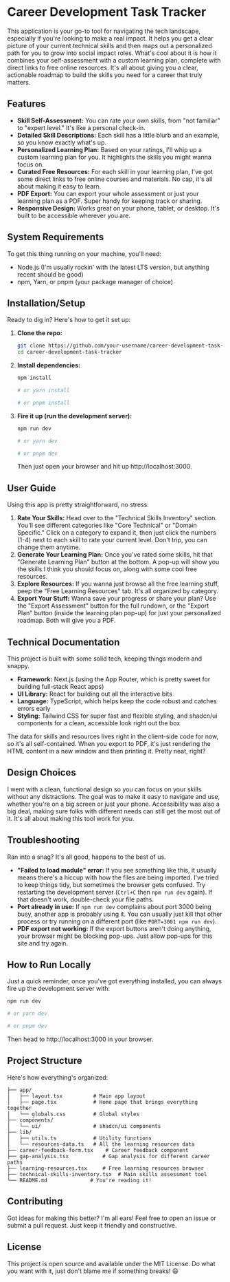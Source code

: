 # Career Development Task Tracker
This application is your go-to tool for navigating the tech landscape, especially if you're looking to make a real impact. It helps you get a clear picture of your current technical skills and then maps out a personalized path for you to grow into social impact roles. What's cool about it is how it combines your self-assessment with a custom learning plan, complete with direct links to free online resources. It's all about giving you a clear, actionable roadmap to build the skills you need for a career that truly matters.

## Features
- **Skill Self-Assessment:** You can rate your own skills, from "not familiar" to "expert level." It's like a personal check-in.
- **Detailed Skill Descriptions:** Each skill has a little blurb and an example, so you know exactly what's up.
- **Personalized Learning Plan:** Based on your ratings, I'll whip up a custom learning plan for you. It highlights the skills you might wanna focus on.
- **Curated Free Resources:** For each skill in your learning plan, I've got some direct links to free online courses and materials. No cap, it's all about making it easy to learn.
- **PDF Export:** You can export your whole assessment or just your learning plan as a PDF. Super handy for keeping track or sharing.
- **Responsive Design:** Works great on your phone, tablet, or desktop. It's built to be accessible wherever you are.

## System Requirements
To get this thing running on your machine, you'll need:
- Node.js (I'm usually rockin' with the latest LTS version, but anything recent should be good)
- npm, Yarn, or pnpm (your package manager of choice)

## Installation/Setup
Ready to dig in? Here's how to get it set up:

1. **Clone the repo:**
   ```bash
   git clone https://github.com/your-username/career-development-task-tracker.git
   cd career-development-task-tracker
   ```
2. **Install dependencies:**
   ```bash
   npm install

   # or yarn install

   # or pnpm install

   ```
3. **Fire it up (run the development server):**
   ```bash
   npm run dev

   # or yarn dev

   # or pnpm dev

   ```
   Then just open your browser and hit up http://localhost:3000.

## User Guide
Using this app is pretty straightforward, no stress:
1. **Rate Your Skills:** Head over to the "Technical Skills Inventory" section. You'll see different categories like "Core Technical" or "Domain Specific." Click on a category to expand it, then just click the numbers (1-4) next to each skill to rate your current level. Don't trip, you can change them anytime.
2. **Generate Your Learning Plan:** Once you've rated some skills, hit that "Generate Learning Plan" button at the bottom. A pop-up will show you the skills I think you should focus on, along with some cool free resources.
3. **Explore Resources:** If you wanna just browse all the free learning stuff, peep the "Free Learning Resources" tab. It's all organized by category.
4. **Export Your Stuff:** Wanna save your progress or share your plan? Use the "Export Assessment" button for the full rundown, or the "Export Plan" button (inside the learning plan pop-up) for just your personalized roadmap. Both will give you a PDF.

## Technical Documentation
This project is built with some solid tech, keeping things modern and snappy.
- **Framework:** Next.js (using the App Router, which is pretty sweet for building full-stack React apps)
- **UI Library:** React for building out all the interactive bits
- **Language:** TypeScript, which helps keep the code robust and catches errors early
- **Styling:** Tailwind CSS for super fast and flexible styling, and shadcn/ui components for a clean, accessible look right out the box

The data for skills and resources lives right in the client-side code for now, so it's all self-contained. When you export to PDF, it's just rendering the HTML content in a new window and then printing it. Pretty neat, right?

## Design Choices
I went with a clean, functional design so you can focus on your skills without any distractions. The goal was to make it easy to navigate and use, whether you're on a big screen or just your phone. Accessibility was also a big deal, making sure folks with different needs can still get the most out of it. It's all about making this tool work for *you*.

## Troubleshooting
Ran into a snag? It's all good, happens to the best of us.
- **"Failed to load module" error:** If you see something like this, it usually means there's a hiccup with how the files are being imported. I've tried to keep things tidy, but sometimes the browser gets confused. Try restarting the development server (`Ctrl+C` then `npm run dev` again). If that doesn't work, double-check your file paths.
- **Port already in use:** If `npm run dev` complains about port 3000 being busy, another app is probably using it. You can usually just kill that other process or try running on a different port (like `PORT=3001 npm run dev`).
- **PDF export not working:** If the export buttons aren't doing anything, your browser might be blocking pop-ups. Just allow pop-ups for this site and try again.

## How to Run Locally
Just a quick reminder, once you've got everything installed, you can always fire up the development server with:

```bash
npm run dev

# or yarn dev

# or pnpm dev

```

Then head to http://localhost:3000 in your browser.

## Project Structure
Here's how everything's organized:

```
├── app/
│   ├── layout.tsx          # Main app layout
│   ├── page.tsx            # Home page that brings everything together
│   └── globals.css         # Global styles
├── components/
│   └── ui/                 # shadcn/ui components
├── lib/
│   ├── utils.ts            # Utility functions
│   └── resources-data.ts   # All the learning resources data
├── career-feedback-form.tsx    # Career feedback component
├── gap-analysis.tsx           # Gap analysis for different career paths
├── learning-resources.tsx     # Free learning resources browser
├── technical-skills-inventory.tsx  # Main skills assessment tool
└── README.md              # You're reading it!
```

## Contributing
Got ideas for making this better? I'm all ears! Feel free to open an issue or submit a pull request. Just keep it friendly and constructive.

## License
This project is open source and available under the MIT License. Do what you want with it, just don't blame me if something breaks! 😄
